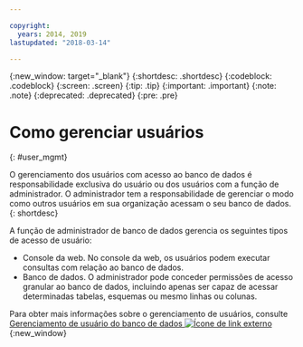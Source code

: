 ```yaml
---

copyright:
  years: 2014, 2019
lastupdated: "2018-03-14"

---
```


<!-- Attribute definitions --> 
{:new_window: target="_blank"}
{:shortdesc: .shortdesc}
{:codeblock: .codeblock}
{:screen: .screen}
{:tip: .tip}
{:important: .important}
{:note: .note}
{:deprecated: .deprecated}
{:pre: .pre}

# Como gerenciar usuários
{: #user_mgmt}

O gerenciamento dos usuários com acesso ao banco de dados é responsabilidade exclusiva do usuário ou dos usuários com a função de administrador. O administrador tem a responsabilidade de gerenciar o modo como outros usuários em sua organização acessam o seu banco de dados.
{: shortdesc}

A função de administrador de banco de dados gerencia os seguintes tipos de acesso de usuário: 
* Console da web. No console da web, os usuários podem executar consultas com relação ao banco de dados.
* Banco de dados. O administrador pode conceder permissões de acesso granular ao banco de dados, incluindo apenas ser capaz de acessar determinadas tabelas, esquemas ou mesmo linhas ou colunas. 

Para obter mais informações sobre o gerenciamento de usuários, consulte [Gerenciamento de usuário do banco de dados ![Ícone de link externo](../../icons/launch-glyph.svg "Ícone de link externo")](https://www.ibm.com/support/knowledgecenter/SS6NHC/com.ibm.swg.im.dashdb.security.doc/doc/user_mgmnt.html){:new_window}
